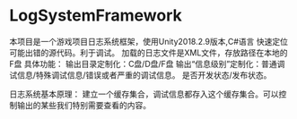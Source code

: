 # LogSystemFramework
本项目是一个游戏项目日志系统框架，使用Unity2018.2.9版本,C#语言
快速定位可能出错的源代码。利于调试。
加载的日志文件是XML文件，存放路径在本地的F盘
具体功能：
输出目录定制化：C盘/D盘/F盘
输出“信息级别”定制化：普通调试信息/特殊调试信息/错误或者严重的调试信息。
是否开发状态/发布状态。

日志系统基本原理：
建立一个缓存集合，调试信息都存入这个缓存集合。可以控制输出的某些我们特别需要查看的内容。
